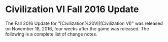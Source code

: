 # Civilization VI Fall 2016 Update

The Fall 2016 Update for "[Civilization%20VI](Civilization VI)" was released on November 18, 2016, four weeks after the game was released. The following is a complete list of change notes.